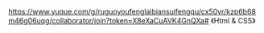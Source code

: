 https://www.yuque.com/g/ruguoyoufenglaibiansuifengqu/cx50vr/kzp6b68m46g06uqg/collaborator/join?token=X8eXaCuAVK4GnQXa# 《Html & CSS》
